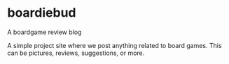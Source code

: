 # boardiebud
A boardgame review blog

A simple project site where we post anything related to board games. 
This can be pictures, reviews, suggestions, or more.





























